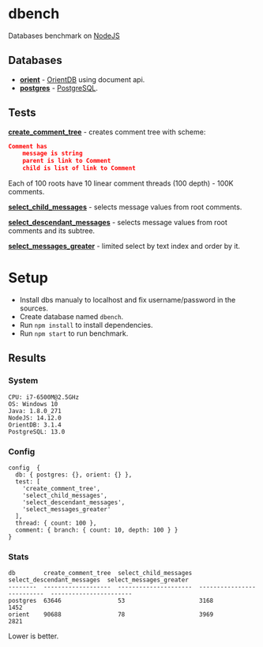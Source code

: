 # dbench

Databases benchmark on [NodeJS](https://nodejs.org/)

## Databases

- **[orient](./db/orient.js)** - [OrientDB](http://orientdb.com/) using document api. 
- **[postgres](./db/postgres.js)** - [PostgreSQL](http://www.postgresql.org/).

## Tests

**[create_comment_tree](./test/create_comment_tree.js)** - creates comment tree with scheme:

```json
Comment has
	message is string
	parent is link to Comment
	child is list of link to Comment
```

Each of 100 roots have 10 linear comment threads (100 depth) - 100K comments.

**[select_child_messages](./test/select_child_messages.js)** - selects message values from root comments.

**[select_descendant_messages](./test/select_descendant_messages.js)** - selects message values from root comments and its subtree.

**[select_messages_greater](./test/select_messages_greater.js)** - limited select by text index and order by it.

# Setup

- Install dbs manualy to localhost and fix username/password in the sources. 
- Create database named `dbench`.
- Run `npm install` to install dependencies.
- Run `npm start` to run benchmark.

## Results

### System

```
CPU: i7-6500M@2.5GHz
OS: Windows 10
Java: 1.8.0_271
NodeJS: 14.12.0
OrientDB: 3.1.4
PostgreSQL: 13.0
```

### Config

```
config  {
  db: { postgres: {}, orient: {} },
  test: [
    'create_comment_tree',
    'select_child_messages',
    'select_descendant_messages',
    'select_messages_greater'
  ],
  thread: { count: 100 },
  comment: { branch: { count: 10, depth: 100 } }
}
```

### Stats

```
db        create_comment_tree  select_child_messages  select_descendant_messages  select_messages_greater
--------  -------------------  ---------------------  --------------------------  -----------------------
postgres  63646                53                     3168                        1452
orient    90688                78                     3969                        2821
```

Lower is better.

